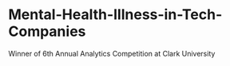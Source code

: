 # Mental-Health-Illness-in-Tech-Companies
Winner of 6th Annual Analytics Competition at Clark University
